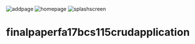 ![addpage](https://user-images.githubusercontent.com/79797290/124238999-acddd900-db32-11eb-8669-5c12d0506ca6.PNG)
![homepage](https://user-images.githubusercontent.com/79797290/124238954-9df72680-db32-11eb-8232-6f5fc02773a2.PNG)
![splashscreen](https://user-images.githubusercontent.com/79797290/124236663-1c9e9480-db30-11eb-9715-1fc324e98748.gif)
# finalpaperfa17bcs115crudapplication
 
